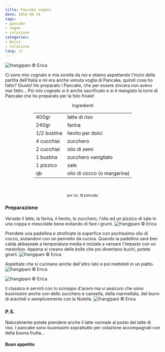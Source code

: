 ```yaml
---
title: Pancake vegani
date: 2014-06-14
tags:
- pancake
- vegan
- colazione
categories:
- Dolce
- Colazione
lang: it
---
```

![](../2014-06-14-pancakes/header.jpg "frangipani © Erica")

Ci sono mio cognato e mia sorella da noi e stiamo aspettando l'inizio della partita dell'Italia e mi era anche venuta voglia di Pancake, quindi cosa ho fatto? Giusto! Ho preparato i Pancake, che per essere sincera non avevo mai fatto... Poi mio cognato si è anche sacrificato e si è mangiato la torre di Pancake che ho preparato per la foto finale!


<div id="wrapper" style="text-align: center">
  <div id="yourdiv" style="display: inline-block;">
    <div class="ingredients">
      <div class="ingredients-title">Ingredienti</div>
      <table>
        <tbody>
          <tr>
            <td>400gr</td>
            <td>latte di riso</td>
          </tr>
          <tr>
            <td>240gr</td>
            <td>farina</td>
          </tr>
          <tr>
            <td>1/2 bustina</td>
            <td>lievito per dolci</td>
          </tr>
          <tr>
            <td>4 cucchiai</td>
            <td>zucchero</td>
          </tr>
          <tr>
            <td>2 cucchiai</td>
            <td>olio di semi</td>
          </tr>
          <tr>
            <td>1 bustina</td>
            <td>zucchero vanigliato</td>
          </tr>
          <tr>
            <td>1 pizzico</td>
            <td>sale</td>
          </tr>
          <tr>
            <td>qb</td>
            <td>olio di cocco (o margarina)</td>   
          </tr>
        </tbody>
      </table>
      <br></br>
      <i class="pull-right" style="font-size: 80%;">per ca. 18 pancake</i>
    </div>
  </div>
</div>


<h3>
  <font color="grey">
    <i class="fa-solid fa-gears"></i>
  </font> Preparazione
</h3>

Versate il latte, la farina, il lievito, lo zucchero, l'olio ed un pizzico di sale in una coppa e mescolate bene evitando di fare i grumi.
![](../2014-06-14-pancakes/impasto.jpg "frangipani © Erica")

Prendete una padellina e strofinate la superfice con pochissimo olio di cocco, aiutandovi con un pennello da cucina. Quando la padellina sarà ben calda abbassate a temperatura media e iniziate a versare l'impasto con un mestolino. Appena si creano delle bolle che poi diventano buchi, potete girarli.
![](../2014-06-14-pancakes/girare.jpg "frangipani © Erica")
 
Aspettate che si cucinano anche dall'altro lato e poi metteteli in un piatto.
![](../2014-06-14-pancakes/girati.jpg "frangipani © Erica")

![](../2014-06-14-pancakes/pronti.jpg "frangipani © Erica")

Il classico è servirli con lo sciroppo d'acero ma vi assicuro che sono buonissimi anche con dello zucchero e cannella, della marmellata, del burro di arachidi o semplicemente con la Nutella.
![](../2014-06-14-pancakes/risultato.jpg "frangipani © Erica")


<h3>
  <font color="#FFCC00">
    <i class="fa-regular fa-lightbulb"></i>
  </font> P.S.
</h3>

Naturalmente potete prendere anche il latte normale al posto del latte di riso. I pancake sono buonissimi soprattutto per colazione accompagnati con della buona frutta...

<h4>Buon appetito
  <font color="red">
    <i class="fa-regular fa-face-smile"></i>
  </font>
</h4>